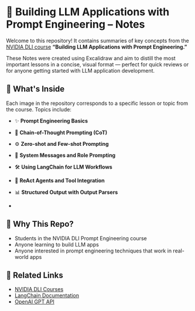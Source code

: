 # 🧠 Building LLM Applications with Prompt Engineering – Notes

Welcome to this repository! It contains summaries of key concepts from the [NVIDIA DLI course]([https://learn.nvidia.com/](https://learn.nvidia.com/courses/course-detail?course_id=course-v1:DLI+S-FX-12+V2)) **“Building LLM Applications with Prompt Engineering.”**

These Notes were created using Excalidraw and aim to distill the most important lessons in a concise, visual format — perfect for quick reviews or for anyone getting started with LLM application development.

## 📘 What's Inside

Each image in the repository corresponds to a specific lesson or topic from the course. Topics include:

- ✨ **Prompt Engineering Basics**
- 🔁 **Chain-of-Thought Prompting (CoT)**
- ⚙️ **Zero-shot and Few-shot Prompting**
- 🧾 **System Messages and Role Prompting**
- 🛠️ **Using LangChain for LLM Workflows**
- 🤖 **ReAct Agents and Tool Integration**
- 📊 **Structured Output with Output Parsers**

- 
## 📣 Why This Repo?

- Students in the NVIDIA DLI Prompt Engineering course
- Anyone learning to build LLM apps
- Anyone interested in prompt engineering techniques that work in real-world apps
  

## 🔗 Related Links

- [NVIDIA DLI Courses](https://courses.nvidia.com/)
- [LangChain Documentation](https://docs.langchain.com/)
- [OpenAI GPT API](https://platform.openai.com/docs)
